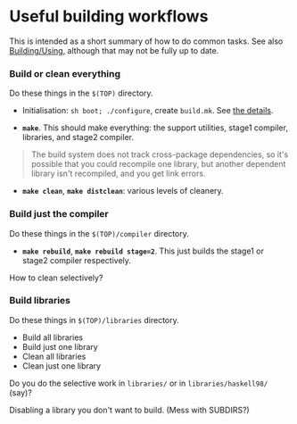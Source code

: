 # Useful building workflows


This is intended as a short summary of how to do common tasks.  See also [Building/Using](building/using#standard-targets), although that may not be fully up to date. 

### Build or clean everything


Do these things in the `$(TOP)` directory.

- Initialisation: `sh boot; ./configure`, create `build.mk`.  See [the details](building/using#getting-the-build-you-want).

- **`make`**.  This should make everything: the support utilities, stage1 compiler, libraries, and stage2 compiler.

>
> The build system does not track cross-package dependencies, so it's possible that you could recompile one library, but another dependent library isn't recompiled, and you get link errors.

- **`make clean`**, **`make distclean`**: various levels of cleanery.

### Build just the compiler


Do these things in the `$(TOP)/compiler` directory.

- **`make rebuild`**, **`make rebuild stage=2`**.  This just builds the stage1 or stage2 compiler respectively.


How to clean selectively?  

### Build libraries


Do these things in `$(TOP)/libraries` directory.

- Build all libraries
- Build just one library
- Clean all libraries
- Clean just one library


Do you do the selective work in `libraries/` or in `libraries/haskell98/` (say)?


Disabling a library you don't want to build.  (Mess with SUBDIRS?)
